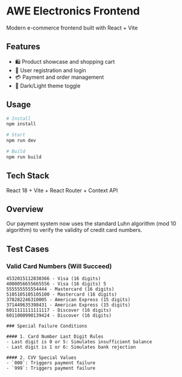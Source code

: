 # AWE Electronics Frontend

Modern e-commerce frontend built with React + Vite

## Features
- 🛍️ Product showcase and shopping cart
- 👤 User registration and login
- 💳 Payment and order management
- 🎨 Dark/Light theme toggle

## Usage

```bash
# Install
npm install

# Start
npm run dev

# Build
npm run build
```
## Tech Stack
React 18 + Vite + React Router + Context API

## Overview 
Our payment system now uses the standard Luhn algorithm (mod 10 algorithm) to verify the validity of credit card numbers.

## Test Cases 
### Valid Card Numbers (Will Succeed) 
```
4532015112830366 - Visa (16 digits) 
4000056655665556 - Visa (16 digits) 5
555555555554444 - Mastercard (16 digits) 
5105105105105100 - Mastercard (16 digits) 
378282246310005 - American Express (15 digits) 
371449635398431 - American Express (15 digits) 
6011111111111117 - Discover (16 digits) 
6011000990139424 - Discover (16 digits)

### Special Failure Conditions

#### 1. Card Number Last Digit Rules
- Last digit is 0 or 5: Simulates insufficient balance
- Last digit is 1 or 6: Simulates bank rejection

#### 2. CVV Special Values
- `000`: Triggers payment failure
- `999`: Triggers payment failure